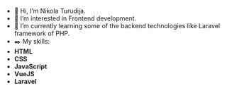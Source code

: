 - 👋 Hi, I’m Nikola Turudija.
- 👀 I’m interested in Frontend development.
- 🌱 I’m currently learning some of the backend technologies like Laravel framework of PHP.
- ✒️ My skills: <br>
- <b>HTML</b> <br>
- <b>CSS</b> <br>
- <b>JavaScript</b> <br>
- <b>VueJS</b> <br>
- <b>Laravel</b> <br>
